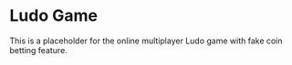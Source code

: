 # Ludo Game

This is a placeholder for the online multiplayer Ludo game with fake coin betting feature.

